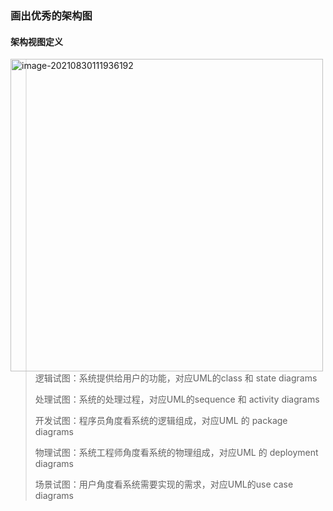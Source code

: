 ### 画出优秀的架构图

#### 架构视图定义

<img src="https://tva1.sinaimg.cn/large/008i3skNgy1gtynd3jf8fj60xk0m4wh302.jpg" alt="image-20210830111936192" width="500" align="left" />

> 逻辑试图：系统提供给用户的功能，对应UML的class 和 state diagrams
>
> 处理试图：系统的处理过程，对应UML的sequence 和 activity diagrams
>
> 开发试图：程序员角度看系统的逻辑组成，对应UML 的 package diagrams
>
> 物理试图：系统工程师角度看系统的物理组成，对应UML 的 deployment diagrams
>
> 场景试图：用户角度看系统需要实现的需求，对应UML的use case diagrams





